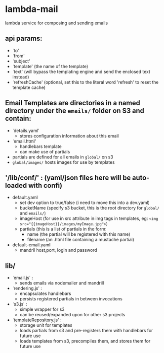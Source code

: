 # lambda-mail

  lambda service for composing and sending emails

## api params:
  - 'to'  
  - 'from'
  - 'subject'
  - 'template'  (the name of the template)
  - 'text' (will bypass the templating engine and send the enclosed text instead)
  - 'refreshCache' (optional, set this to the literal word 'refresh' to reset the template cache)

##  Email Templates are directories in a named directory under the `emails/` folder on S3 and contain:
  - 'details.yaml'
    - stores configuration information about this email
  - 'email.html'
    - handlebars template
    - can make use of partials
  - partials are defined for all emails in `global/` on s3
  - `global/images/` hosts images for use by templates  


## '/lib/conf/' :   (yaml/json files here will be auto-loaded with confi)
  - default.yaml
    - set dev option to true/false (i need to move this into a dev.yaml)
    - bucketName (specify s3 bucket, this is the root directory for `global/` and `emails/`)
    - imageHost (for use in src attribute in img tags in templates, eg: `<img src="{{imageHost}}/images/myImage.jpg">`)
    - partials (this is a list of partials in the form:
      - name (the partial will be registered with this name)
      - filename (an .html file containing  a mustache partial)
  - default-email.yaml
    - mandril host,port, login and password   

## lib/
  - 'email.js' :
    - sends emails via nodemailer and mandrill
  - 'rendering.js' :
    - encapsulates handlebars
    - persists registered partials in between invocations
  - 's3.js' :
    - simple wrapper for s3
    - can be reused/expanded upon for other s3 projects
  - 'templateRepository.js' :
    - storage unit for templates
    - loads partials from s3 and pre-registers them with handlebars for future use
    - loads templates from s3, precompiles them, and stores them for future use    

